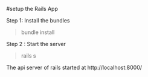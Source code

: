 #setup the Rails App

Step 1: Install the bundles

> bundle install

Step 2 : Start the server

> rails s

The api server of rails started at http://localhost:8000/